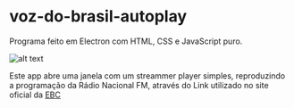 # voz-do-brasil-autoplay

Programa feito em Electron com HTML, CSS e JavaScript puro.

![alt text](https://github.com/belshoff/voz-do-brasil-autoplay/master/src/assets/screenshot.png "Screenshot")

Este app abre uma janela com um streammer player simples, reproduzindo a programação da Rádio Nacional FM,
através do Link utilizado no site oficial da [EBC](https://radios.ebc.com.br//aovivo?emissora=radio-nacional-de-brasilia)
